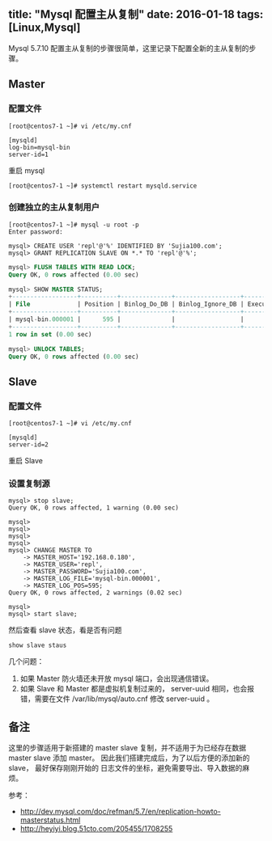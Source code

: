 title: "Mysql 配置主从复制"
date: 2016-01-18
tags: [Linux,Mysql]
---

Mysql 5.7.10 配置主从复制的步骤很简单，这里记录下配置全新的主从复制的步骤。<!--more-->

## Master

### 配置文件

```
[root@centos7-1 ~]# vi /etc/my.cnf

[mysqld]
log-bin=mysql-bin
server-id=1
```

重启 mysql

```
[root@centos7-1 ~]# systemctl restart mysqld.service
```

### 创建独立的主从复制用户

```
[root@centos7-1 ~]# mysql -u root -p
Enter password: 

mysql> CREATE USER 'repl'@'%' IDENTIFIED BY 'Sujia100.com';
mysql> GRANT REPLICATION SLAVE ON *.* TO 'repl'@'%';
```

```sql
mysql> FLUSH TABLES WITH READ LOCK;
Query OK, 0 rows affected (0.00 sec)

mysql> SHOW MASTER STATUS;
+------------------+----------+--------------+------------------+-------------------+
| File             | Position | Binlog_Do_DB | Binlog_Ignore_DB | Executed_Gtid_Set |
+------------------+----------+--------------+------------------+-------------------+
| mysql-bin.000001 |      595 |              |                  |                   |
+------------------+----------+--------------+------------------+-------------------+
1 row in set (0.00 sec)

mysql> UNLOCK TABLES;
Query OK, 0 rows affected (0.00 sec) 
```

## Slave 

### 配置文件

```
[root@centos7-1 ~]# vi /etc/my.cnf

[mysqld]
server-id=2
```

重启 Slave

### 设置复制源

```
mysql> stop slave;
Query OK, 0 rows affected, 1 warning (0.00 sec)

mysql> 
mysql> 
mysql> 
mysql> 
mysql> CHANGE MASTER TO
    -> MASTER_HOST='192.168.0.180',
    -> MASTER_USER='repl',
    -> MASTER_PASSWORD='Sujia100.com',
    -> MASTER_LOG_FILE='mysql-bin.000001',
    -> MASTER_LOG_POS=595;
Query OK, 0 rows affected, 2 warnings (0.02 sec)

mysql> 
mysql> start slave;
```

然后查看 slave 状态，看是否有问题

```
show slave staus
```

几个问题：

1. 如果 Master 防火墙还未开放 mysql 端口，会出现通信错误。
2. 如果 Slave 和 Master 都是虚拟机复制过来的， server-uuid 相同，也会报错，需要在文件 /var/lib/mysql/auto.cnf 修改 server-uuid 。

## 备注

这里的步骤适用于新搭建的 master slave 复制，并不适用于为已经存在数据 master slave 添加 master。 因此我们搭建完成后，为了以后方便的添加新的 slave， 最好保存刚刚开始的 日志文件的坐标，避免需要导出、导入数据的麻烦。

参考：

- http://dev.mysql.com/doc/refman/5.7/en/replication-howto-masterstatus.html
- http://heyiyi.blog.51cto.com/205455/1708255
